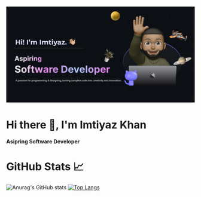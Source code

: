 ![Design and Development](https://github.com/ImtiyazKhan1/ImtiyazKhan1/blob/main/Make%20your%20README.png)

# Hi there 👋, I'm Imtiyaz Khan
#### Asipring Software Developer

# GitHub Stats 📈
![Anurag's GitHub stats](https://github-readme-stats.vercel.app/api?username=ImtiyazKhan1&show_icons=true&theme=radical)
[![Top Langs](https://github-readme-stats.vercel.app/api/top-langs/?username=ImtiyazKhan1)](https://github.com/anuraghazra/github-readme-stats)

<!-- Skills: VUE JS / REACT / JS / HTML / CSS--> 

<!--I’m currently working on this page. --> 






